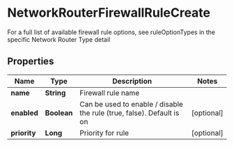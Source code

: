 

# NetworkRouterFirewallRuleCreate

For a full list of available firewall rule options, see ruleOptionTypes in the specific Network Router Type detail
## Properties

Name | Type | Description | Notes
------------ | ------------- | ------------- | -------------
**name** | **String** | Firewall rule name | 
**enabled** | **Boolean** | Can be used to enable / disable the rule (true, false). Default is on |  [optional]
**priority** | **Long** | Priority for rule |  [optional]



